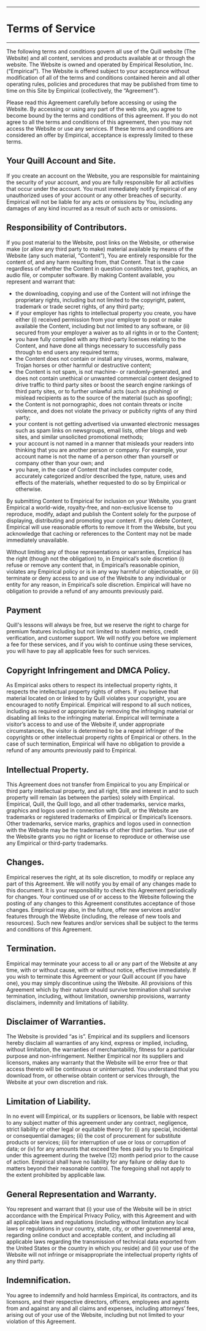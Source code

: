* * *

# Terms of Service

* * *

  The following terms and conditions govern all use of the Quill website (The Website) and all content, services and products available at or through the website. The Website is owned and operated by Empirical Resolution, Inc. (“Empirical”). The Website is offered subject to your acceptance without modification of all of the terms and conditions contained herein and all other operating rules, policies and procedures that may be published from time to time on this Site by Empirical (collectively, the “Agreement”).

  Please read this Agreement carefully before accessing or using the Website. By accessing or using any part of the web site, you agree to become bound by the terms and conditions of this agreement. If you do not agree to all the terms and conditions of this agreement, then you may not access the Website or use any services. If these terms and conditions are considered an offer by Empirical, acceptance is expressly limited to these terms. 

## Your Quill Account and Site. 

  If you create an account on the Website, you are responsible for maintaining the security of your account, and you are fully responsible for all activities that occur under the account. You must immediately notify Empirical of any unauthorized uses of your account or any other breaches of security. Empirical will not be liable for any acts or omissions by You, including any damages of any kind incurred as a result of such acts or omissions.

##  Responsibility of Contributors. 

  If you post material to the Website, post links on the Website, or otherwise make (or allow any third party to make) material available by means of the Website (any such material, “Content”), You are entirely responsible for the content of, and any harm resulting from, that Content. That is the case regardless of whether the Content in question constitutes text, graphics, an audio file, or computer software. By making Content available, you represent and warrant that:

  - the downloading, copying and use of the Content will not infringe the proprietary rights, including but not limited to the copyright, patent, trademark or trade secret rights, of any third party;
  - if your employer has rights to intellectual property you create, you have either (i) received permission from your employer to post or make available the Content, including but not limited to any software, or (ii) secured from your employer a waiver as to all rights in or to the Content;
  - you have fully complied with any third-party licenses relating to the Content, and have done all things necessary to successfully pass through to end users any required terms;
  - the Content does not contain or install any viruses, worms, malware, Trojan horses or other harmful or destructive content;
  - the Content is not spam, is not machine- or randomly-generated, and does not contain unethical or unwanted commercial content designed to drive traffic to third party sites or boost the search engine rankings of third party sites, or to further unlawful acts (such as phishing) or mislead recipients as to the source of the material (such as spoofing);
  - the Content is not pornographic, does not contain threats or incite violence, and does not violate the privacy or publicity rights of any third party;
  - your content is not getting advertised via unwanted electronic messages such as spam links on newsgroups, email lists, other blogs and web sites, and similar unsolicited promotional methods;
  - your account is not named in a manner that misleads your readers into thinking that you are another person or company. For example, your account name is not the name of a person other than yourself or company other than your own; and
  - you have, in the case of Content that includes computer code, accurately categorized and/or described the type, nature, uses and effects of the materials, whether requested to do so by Empirical or otherwise.


By submitting Content to Empirical for inclusion on your Website, you grant Empirical a world-wide, royalty-free, and non-exclusive license to reproduce, modify, adapt and publish the Content solely for the purpose of displaying, distributing and promoting your content. If you delete Content, Empirical will use reasonable efforts to remove it from the Website, but you acknowledge that caching or references to the Content may not be made immediately unavailable.

Without limiting any of those representations or warranties, Empirical has the right (though not the obligation) to, in Empirical’s sole discretion (i) refuse or remove any content that, in Empirical’s reasonable opinion, violates any Empirical policy or is in any way harmful or objectionable, or (ii) terminate or deny access to and use of the Website to any individual or entity for any reason, in Empirical’s sole discretion. Empirical will have no obligation to provide a refund of any amounts previously paid.

## Payment

  Quill's lessons will always be free, but we reserve the right to charge for premium features including but not limited to student metrics, credit verification, and customer support. We will notify you before we implement a fee for these services, and if you wish to continue using these services, you will have to pay all applicable fees for such services.

## Copyright Infringement and DMCA Policy. 

  As Empirical asks others to respect its intellectual property rights, it respects the intellectual property rights of others. If you believe that material located on or linked to by Quill violates your copyright, you are encouraged to notify Empirical. Empirical will respond to all such notices, including as required or appropriate by removing the infringing material or disabling all links to the infringing material. Empirical will terminate a visitor’s access to and use of the Website if, under appropriate circumstances, the visitor is determined to be a repeat infringer of the copyrights or other intellectual property rights of Empirical or others. In the case of such termination, Empirical will have no obligation to provide a refund of any amounts previously paid to Empirical.

## Intellectual Property. 

  This Agreement does not transfer from Empirical to you any Empirical or third party intellectual property, and all right, title and interest in and to such property will remain (as between the parties) solely with Empirical. Empirical, Quill, the Quill logo, and all other trademarks, service marks, graphics and logos used in connection with Quill, or the Website are trademarks or registered trademarks of Empirical or Empirical’s licensors. Other trademarks, service marks, graphics and logos used in connection with the Website may be the trademarks of other third parties. Your use of the Website grants you no right or license to reproduce or otherwise use any Empirical or third-party trademarks.

## Changes. 

  Empirical reserves the right, at its sole discretion, to modify or replace any part of this Agreement. We will notify you by email of any changes made to this document. It is your responsibility to check this Agreement periodically for changes. Your continued use of or access to the Website following the posting of any changes to this Agreement constitutes acceptance of those changes. Empirical may also, in the future, offer new services and/or features through the Website (including, the release of new tools and resources). Such new features and/or services shall be subject to the terms and conditions of this Agreement. 

## Termination. 

  Empirical may terminate your access to all or any part of the Website at any time, with or without cause, with or without notice, effective immediately. If you wish to terminate this Agreement or your Quill account (if you have one), you may simply discontinue using the Website. All provisions of this Agreement which by their nature should survive termination shall survive termination, including, without limitation, ownership provisions, warranty disclaimers, indemnity and limitations of liability. 

## Disclaimer of Warranties. 

  The Website is provided “as is”. Empirical and its suppliers and licensors hereby disclaim all warranties of any kind, express or implied, including, without limitation, the warranties of merchantability, fitness for a particular purpose and non-infringement. Neither Empirical nor its suppliers and licensors, makes any warranty that the Website will be error free or that access thereto will be continuous or uninterrupted. You understand that you download from, or otherwise obtain content or services through, the Website at your own discretion and risk.

## Limitation of Liability. 

  In no event will Empirical, or its suppliers or licensors, be liable with respect to any subject matter of this agreement under any contract, negligence, strict liability or other legal or equitable theory for: (i) any special, incidental or consequential damages; (ii) the cost of procurement for substitute products or services; (iii) for interruption of use or loss or corruption of data; or (iv) for any amounts that exceed the fees paid by you to Empirical under this agreement during the twelve (12) month period prior to the cause of action. Empirical shall have no liability for any failure or delay due to matters beyond their reasonable control. The foregoing shall not apply to the extent prohibited by applicable law.

## General Representation and Warranty. 

  You represent and warrant that (i) your use of the Website will be in strict accordance with the Empirical Privacy Policy, with this Agreement and with all applicable laws and regulations (including without limitation any local laws or regulations in your country, state, city, or other governmental area, regarding online conduct and acceptable content, and including all applicable laws regarding the transmission of technical data exported from the United States or the country in which you reside) and (ii) your use of the Website will not infringe or misappropriate the intellectual property rights of any third party.

## Indemnification. 

  You agree to indemnify and hold harmless Empirical, its contractors, and its licensors, and their respective directors, officers, employees and agents from and against any and all claims and expenses, including attorneys’ fees, arising out of your use of the Website, including but not limited to your violation of this Agreement.
